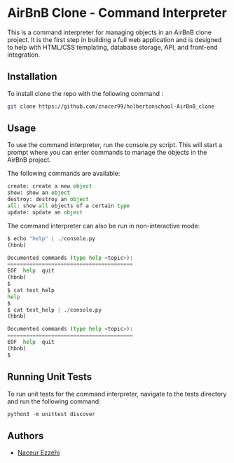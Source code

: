 # AirBnB Clone - Command Interpreter
This is a command interpreter for managing objects in an AirBnB clone project. It is the first step in building a full web application and is designed to help with HTML/CSS templating, database storage, API, and front-end integration.

## Installation
To install clone the repo with the following command :
```bash
git clone https://github.com/znacer99/holbertonschool-AirBnB_clone
```

## Usage
To use the command interpreter, run the console.py script. This will start a prompt where you can enter commands to manage the objects in the AirBnB project.

The following commands are available:

```python
create: create a new object
show: show an object
destroy: destroy an object
all: show all objects of a certain type
update: update an object
```
The command interpreter can also be run in non-interactive mode:
```python
$ echo "help" | ./console.py
(hbnb)

Documented commands (type help <topic>):
========================================
EOF  help  quit
(hbnb) 
$
$ cat test_help
help
$
$ cat test_help | ./console.py
(hbnb)

Documented commands (type help <topic>):
========================================
EOF  help  quit
(hbnb) 
$
```
## Running Unit Tests
To run unit tests for the command interpreter, navigate to the tests directory and run the following command:
```python
python3 -m unittest discover
```

## Authors
- [Naceur Ezzehi](https://github.com/znacer99)

